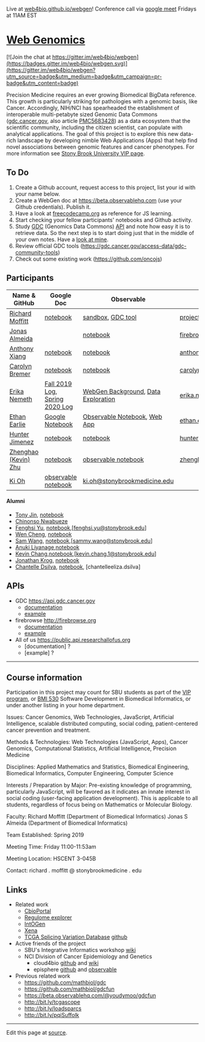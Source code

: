 Live at [web4bio.github.io/webgen](https://web4bio.github.io/webgen)!
Conference call via [google meet](https://sbubmi.page.link/vip) Fridays at 11AM EST

# [Web Genomics](https://www.stonybrook.edu/commcms/vertically-integrated-projects/teams/webgen_~_web_genomics/)

[![Join the chat at https://gitter.im/web4bio/webgen](https://badges.gitter.im/web4bio/webgen.svg)](https://gitter.im/web4bio/webgen?utm_source=badge&utm_medium=badge&utm_campaign=pr-badge&utm_content=badge)

Precision Medicine requires an ever growing Biomedical BigData reference. This growth is particularly striking for pathologies with a genomic basis, like Cancer. Accordingly, NIH/NCI has spearheaded the establishment of interoperable multi-petabyte sized Genomic Data Commons ([gdc.cancer.gov](https://gdc.cancer.gov), also article [PMC5683428](https://www.ncbi.nlm.nih.gov/pmc/articles/PMC5683428/)) as a data ecosystem that the scientific community, including the citizen scientist, can populate with analytical applications. The goal of this project is to explore this new data-rich landscape by developing nimble Web Applications (Apps) that help find novel associations between genomic features and cancer phenotypes. For more information see [Stony Brook University VIP page](https://www.stonybrook.edu/commcms/vertically-integrated-projects/teams/_team_page/team_page.php?team=WebGen%20(Web%20Genomics)).

## To Do

1. Create a Github account, request access to this project, list your id with your name below.
2. Create a WebGen doc at https://beta.observablehq.com (use your Github credentials). Publish it.
3. Have a look at [freecodecamp.org](https://www.freecodecamp.org) as reference for JS learning.
4. Start checking your fellow participants' notebooks and Github activity.
5. Study [GDC](https://docs.gdc.cancer.gov/API/Users_Guide/Getting_Started/) (Genomics Data Commons) [API](https://docs.gdc.cancer.gov/API/Users_Guide/Getting_Started/) and note how easy it is to retrieve data. So the next step is to start doing just that in the middle of your own notes. Have a [look at mine](https://beta.observablehq.com/@jonasalmeida/webgen).
6. Review official GDC tools (https://gdc.cancer.gov/access-data/gdc-community-tools)
7. Check out some existing work (https://github.com/oncojs)

## Participants

| Name & GitHub  | Google Doc | Observable | Other |
| --- | --- | --- | --- |
| [Richard Moffitt](https://github.com/rmoffitt)  | [notebook](https://docs.google.com/document/d/1tjo-rafpYEwuRS9hhp6eQ8UvNseNXmcvcHEvZuKuAJw)| [sandbox](https://beta.observablehq.com/@rmoffitt/webgen), [GDC tool](https://observablehq.com/@rmoffitt/tcgaplots)  | [project page](/richard/richard.html) |
| [Jonas Almeida](http://www.github.com/jonasalmeida)   |    | [notebook](https://beta.observablehq.com/@jonasalmeida/webgen)    | [firebrowse](https://github.com/episphere/firebrowse)   |
| [Anthony Xiang](http://www.github.com/axian0420)   | [notebook](https://docs.google.com/document/d/1_yPKVaUQYhm_nESCsvcH_5MymwL7CxrM1Hj6tCABnLk/)   | [notebook](https://observablehq.com/@axian0420/webgen-second-edition)   | anthony.xiang@stonybrook.edu   |
| [Carolyn Bremer](http://www.github.com/cgbrem) | [notebook](https://docs.google.com/document/d/1z0pNNcCbAV8Sb0JKBMMoaw0-78mEdBKtLWa6WKW4ijk/edit)|[notebook](https://observablehq.com/@cgbrem/web-gen-fall-19) | carolyn.bremer@stonybrook.edu |
| [Erika Nemeth](http://www.github.com/enemeth19) | [Fall 2019 Log](https://docs.google.com/document/d/1yCoHM8SleFvwsuQzfcO19oCWE36EUJ482bX38X8a7xY/edit?usp=sharing), [Spring 2020 Log](https://docs.google.com/document/d/11f0B8j0gTE6leyFeDKHd6onu2LOnVyqPDmGc-vt5d_c/edit?usp=sharing) | [WebGen Background](https://observablehq.com/@enemeth19/webgen), [Data Exploration](https://observablehq.com/@enemeth19/webgen-data-exploration) | [erika.nemeth@stonybrook.edu](erika.nemeth@stonybrook.edu)|
| [Ethan Earlie](https://github.com/Ethan-Earlie) | [Google Notebook](https://docs.google.com/document/d/1f45nIPCUupQxX5ppOweWoZYAhrWoRXZ5_rkk7t_mo04/edit) | [Observable Notebook](https://observablehq.com/@ethan-earlie/webgen), [Web App](https://ethan-earlie.github.io/sbu-webgen/)  | [ethan.earlie@stonybrook.edu](ethan.earlie@stonybrook.edu) |
| [Hunter Jimenez](https://observablehq.com/@huntsmna817/webgen) | [notebook](https://docs.google.com/document/d/1AsGoe9sPQurOuhCaxrxLyXBB1FgjId5DnSwW7cTUpdQ/edit?usp=sharing) | [notebook](https://docs.google.com/document/d/1AsGoe9sPQurOuhCaxrxLyXBB1FgjId5DnSwW7cTUpdQ/edit?usp=sharing) | [hunter.jimenez@stonybrook.edu](hunter.jimenez@stonybrook.edu) |
| [Zhenghao (Kevin) Zhu](https://github.com/ZhenghaoZhu) | [notebook](https://docs.google.com/document/d/1x_UYj9iuYBXwfJBVzOtyGaZJc6LOymu_gvBZ-CIJt2U/edit?usp=sharing) | [observable notebook](https://observablehq.com/@zhenghaozhu/webgen) |  [zhenghao.zhu@stonybrook.edu](zhenhao.zhu@stonybrook.edu)|
| [Ki Oh](https://github.com/fluffyshoes) | [observable notebook](https://observablehq.com/@fluffyshoes/web-gen-fall-19) |  [ki.oh@stonybrookmedicine.edu](ki.oh@stonybrookmedicine.edu)|

#### Alumni
  * [Tony Jin](https://github.com/t5n), [notebook](https://beta.observablehq.com/@t5n)
  * [Chinonso Nwabueze](http://www.github.com/conwabueze)
  * [Fenghsi Yu](http://www.github.com/fenghsi), [notebook](https://observablehq.com/@fenghsi/webgen/2),[fenghsi.yu@stonybrook.edu]
  * [Wen Cheng](http://www.github.com/wencheng921), [notebook](https://beta.observablehq.com/@wencheng921/webgen)
  * [Sam Wang](http://www.github.com/SuperZam), [notebook](https://observablehq.com/@superzam/web-genomics/5),[sammy.wang@stonybrook.edu]
  * [Anuki Liyanage](https://github.com/ANUKI11),[notebook](https://observablehq.com/@anuki11/webgen/2)
  * [Kevin Chang](https://github.com/Xnonx14),[notebook](https://beta.observablehq.com/@xnonx14/kevin-changs-notebook),[kevin.chang.1@stonybrook.edu]
  * [Jonathan Krog](https://github.com/Jonathan-Krog), [notebook](https://beta.observablehq.com/@jonathan-krog/webgen-fall-2019)
  * [Chantelle Dsilva](http://www.github.com/chantelle-dsilva), [notebook](https://beta.observablehq.com/@chantelle-dsilva/webgen), [chantelleeliza.dsilva]

## APIs
* GDC https://api.gdc.cancer.gov
  * [documentation](https://docs.gdc.cancer.gov/API/Users_Guide/Getting_Started/#api-endpoints)
  * [example](https://api.gdc.cancer.gov/projects?fields=disease_type&size=2)
* firebrowse http://firebrowse.org
  * [documentation](http://firebrowse.org/api-docs/)
  * [example](http://firebrowse.org/api/v1/Samples/mRNASeq?format=json&gene=GATA6&cohort=PAAD&page=1&page_size=2&sort_by=tcga_participant_barcode)
* All of us https://public.api.researchallofus.org
  * [documentation] ?
  * [example] ?
____

## Course information
Participation in this project may count for SBU students as part of the [VIP program](https://www.stonybrook.edu/commcms/vertically-integrated-projects/prospective_students/how_credits_count), or [BMI 530](https://bmi.stonybrookmedicine.edu/courses) Software Development in Biomedical Informatics, or under another listing in your home department.

Issues: Cancer Genomics, Web Technologies, JavaScript, Artificial Intelligence, scalable distributed computing, social coding, patient-centered cancer prevention and treatment.

Methods & Technologies: Web Technologies (JavaScript, Apps), Cancer Genomics, Computational Statistics, Artificial Intelligence, Precision Medicine

Disciplines: Applied Mathematics and Statistics, Biomedical Engineering, Biomedical Informatics, Computer Engineering, Computer Science

Interests / Preparation by Major: Pre-existing knowledge of programming, particularly JavaScript, will be favored as it indicates an innate interest in social coding (user-facing application development). This is applicable to all students, regardless of focus being on Mathematics or Molecular Biology.

Faculty: 
    Richard Moffitt (Department of Biomedical Informatics)
    Jonas S Almeida (Department of Biomedical Informatics)

Team Established: Spring 2019

Meeting Time: Friday 11:00-11:53am

Meeting Location: HSCENT 3-045B

Contact: richard . moffitt @ stonybrookmedicine . edu

## Links
* Related work
  * [CbioPortal](https://www.cbioportal.org/)
  * [Regulome explorer](http://explorer.cancerregulome.org/)
  * [IntOGen](www.intogen.org/)
  * [Xena](genome-cancer.ucsc.edu)
  * [TCGA Splicing Variation Database](http://tsvdb.com/) [github](https://github.com/wenjie1991/TSVdb)
* Active friends of the project
  * SBU's Integrative Informatics workshop [wiki](https://sites.google.com/mathbiol.org/integrativeinformatics/home)
  * NCI Division of Cancer Epidemiology and Genetics
    * cloud4bio [github](https://github.com/cloud4bio/cloud4bio.github.com) and [wiki](https://sites.google.com/mathbiol.org/cloud4bio/home)
    * episphere [github](https://github.com/episphere) and [observable](https://observablehq.com/@episphere)
* Previous related work
  * https://github.com/mathbiol/gdc
  * https://github.com/mathbiol/gdcfun
  * https://beta.observablehq.com/@youdymoo/gdcfun
  * http://bit.ly/tcgascope
  * http://bit.ly/loadsparcs
  * http://bit.ly/pqiSuffolk


____

Edit this page at [source](https://github.com/web4bio/webgen/blob/master/README.md).
